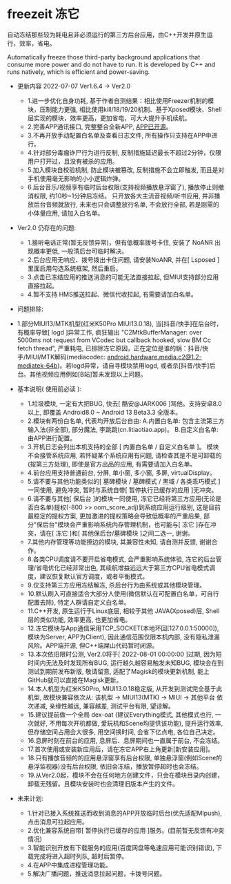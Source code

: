# freezeit 冻它

自动冻结那些较为耗电且非必须运行的第三方后台应用，由C++开发并原生运行，效率，省电。

Automatically freeze those third-party background applications that consume more power and do not have to run. It is developed by C++ and runs natively, which is efficient and power-saving.


- 更新内容 2022-07-07 Ver1.6.4 -> Ver2.0
  - 1.进一步优化自身功耗, 基于作者自测结果：相比使用Freezer机制的模块，压制能力更强, 相比使用kill/18/19/20机制、基于Xposed模块、Shell层实现的模块，效率更高，更加省电，可大大提升手机续航。
  - 2.完善APP通讯接口, 完整整合全新APP, [APP已开源]( https://github.com/jark006/freezeitapp )。
  - 3.不再开放手动配置白名单及查看日志文件, 所有操作只支持在APP中进行。
  - 4.针对部分毒瘤诈尸行为进行反制, 反制措施延迟最长不超过2分钟，仅限用户打开过，且没有被杀的应用。
  - 5.加入模块自校验机制, 防止模块被篡改, 反制措施不会立即触发, 而且是对手机使用毫无影响的小小逻辑炸弹。
  - 6.后台音乐/视频享有临时后台权限(支持视频播放悬浮窗了), 播放停止则撤消权限, 约10秒~1分钟后冻结。
      只开放各大主流音视频/听书应用, 并非播放后台音频就放行, 未来也只会调整放行名单, 不会放行全部, 若是刚需的小体量应用, 请加入白名单。

- Ver2.0 仍存在的问题: 
  - 1.接听电话正常(暂无反馈异常)，但有低概率拨号卡住, 安装了 NoANR 出现概率更低, 一般清后台可临时解决。
  - 2.后台应用无响应、拨号拨出卡住问题, 请安装NoANR, 并在[ Lsposed ]里面启用勾选系统框架, 然后重启。
  - 3.点击已冻结应用的推送消息的可能无法直接拉起, 但MIUI支持部分应用直接拉起。
  - 4.暂不支持 HMS推送拉起、微信代收拉起, 有需要请加白名单。

- 问题排除:
 - 1.部分MIUI13/MTK机型(红米K50Pro MIUI13.0.18), 当[抖音/快手]在后台时，有概率导致[ logd ]异常工作, 疯狂输出 "C2MtkBufferManager: over 5000ms not request from VCodec but callback hooked, slow BM Cc fetch thread", 严重耗电, 已排除冻它原因，正在定位是谁的锅：抖音/快手/MIUI/MTK解码(mediacodec: android.hardware.media.c2@1.2-mediatek-64b)。若logd异常，请自寻模块禁用logd, 或者杀[抖音/快手]后台。其他视频应用例如[B站]暂未发现以上问题。
  
- 基本说明( 使用前必读 ): 
  - 1.垃圾模块, 一定有大把BUG, 快去[ 酷安@JARK006 ]骂他。支持安卓8.0以上, 即覆盖 Android8.0 ~ Android 13 Beta3.3 全版本。
  - 2.模块有两份白名单, 代表均开放后台自由: 
      A.内置白名单:   包含主流第三方输入法(非全部), 部分魔法, 李跳跳(cn.litiaotiao.app)。
      B.自定义白名单: 由APP进行配置。
  - 3.开机日志会列出本机支持的全部 [ 内置白名单 / 自定义白名单 ]。
      模块不会接管系统应用, 若怀疑某个系统应用有问题, 请检查其是不是可卸载的(按第三方处理), 即使是官方出品的应用, 有需要请加入白名单。
  - 4.前台应用支持普通前台, 分屏, 单小窗, 多小窗, 多屏, virtualDisplay。
  - 5.请不要与其他功能类似的[ 墓碑模块 / 墓碑模式 / 黑域 / 各类乖巧模式 ]一同使用, 避免冲突, 暂时与系统自带[ 暂停执行已缓存的应用 ]无冲突。
  - 6.请不要与其他[ 保后台 ]的模块一同使用, 冻它已经将第三方应用(无论是否白名单)提权(-800 >> oom_score_adj)到系统应用运行级别, 这是目前最稳定的提权方案, 更加激进的提权策略会导致低概率的严重后果, 部分"保后台"模块会严重影响系统内存管理机制，也可能与[ 冻它 ]存在冲突，请在[ 冻它 ]和[ 其他保后台/墓碑模块 ]之间二选一, 谢谢。
  - 7.其他内存管理等功能擦边的模块, 其兼容性未知, 请自测并反馈, 谢谢合作。
  - 8.各类CPU调度请不要开启省电模式, 会严重影响系统体验, 冻它的后台管理/省电优化已经非常出色, 其续航增益远远大于第三方CPU省电模式调度，建议恢复默认官方调度，或者平衡模式。
  - 9.仅支持第三方应用冻结解冻, 杀后台行为由系统或其他模块管理。
  - 10.默认刷入可直接适合大部分人使用(微信默认在可配置白名单，可自行配置去除), 特定人群请自定义白名单。
  - 11.C++开发, 原生运行于Linux底层, 相较于其他 JAVA(Xposed)层, Shell层的类似功能, 效率更高, 也更加省电。
  - 12.冻它模块与App通信采用TCP_SOCKET(本地环回[127.0.0.1:50000]), 模块为Server, APP为Client), 因此通信范围仅限本机内部, 没有隐私泄漏风险。APP端开源, 但C++端屎山代码暂时闭源。
  - 13.本次依旧限时公测, Ver2.0将于[ 2022-08-01 00:00:00 ]过期, 因为短时间内无法及时发现所有BUG, 运行越久越容易触发未知BUG, 模块会在到测试到期前发布新版, 敬请留意, 适配了Magisk的模块更新机制, 能上GitHub就可以直接在Magisk更新。
  - 14.本人机型为红米K50Pro, MIUI13.0.18稳定版, 从开发到测试完全基于此机型, 故模块兼容依次从: 该机型 -> MIUI13(MTK) -> MIUI -> 其他平台 依次递减, 亲缘性越远, 兼容越差, 测试平台有限, 望谅解。
  - 15.建议提前做一个全局 dex-oat (建议Everything模式, 其他模式也行, 一次就好, 不用每次开机都做, 爱玩机和Scene均提供该功能), 提升运行效率, 但存储空间占用会大很多, 用空间换时间, 会省下亿点电, 各位自己决定。
  - 16.息屏时刻在前台的应用, 息屏后、息屏期间也一直属于前台, 不会冻结。
  - 17.首次使用或安装新应用后，请在冻它APP右上角更新[新安装应用]。
  - 18.只有播放音频的的应用悬浮窗享有后台权限, 单独悬浮窗(例如Scene的悬浮监视器)没有后台权限, 依旧会冻结，播放暂停超时也会冻结。
  - 19.从Ver2.0起，模块不会在任何地方创建文件，只会在模块目录内创建，卸载无残留。且模块安装时也会清理旧版本产生的文件。

- 未来计划: 
  - 1.针对已接入系统推送而收到消息的APP开放临时后台(优先适配MIpush), 点击消息可拉起应用。
  - 2.优化兼容系统自带[ 暂停执行已缓存的应用 ]服务。(目前暂无反馈有冲突情况)
  - 3.智能识别开放有下载服务的应用(百度网盘等龟速应用可能识别错误), 下载完成将进入超时列队, 超时后暂停。
  - 4.在APP中集成进程管理功能。
  - 5.解决广播问题，推送消息拉起问题，卡拨号问题。
